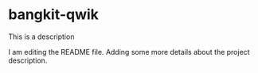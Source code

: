 # bangkit-qwik
This is a description

I am editing the README file. Adding some more details about the project description.
